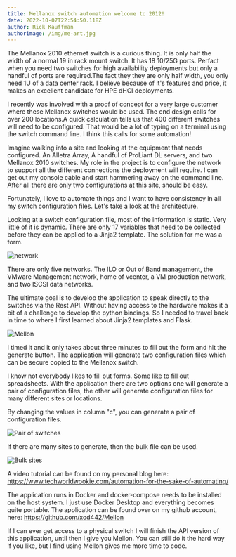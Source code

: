 ```yaml
---
title: Mellanox switch automation welcome to 2012!
date: 2022-10-07T22:54:50.118Z
author: Rick Kauffman
authorimage: /img/me-art.jpg
---
```

T﻿he Mellanox 2010 ethernet switch is a curious thing. It is only half the width of a normal 19 in rack mount switch. It has 18 10/25G ports. Perfact when you need two switches for high availability deployments but only a handful of ports are required.The fact they they are only half width, you only need 1U of  a data center rack. I believe because of it's features and price, it makes an excellent candidate for HPE dHCI deployments.

I﻿ recently was involved with a proof of concept for a very large customer where these Mellanox switches would be used. The end design calls for over 200 locations.A quick calculation tells us that 400 different switches will need to be configured. That would be a lot of typing on a terminal using the switch command line. I think this calls for some automation!

I﻿magine walking into a site and looking at the equipment that needs configured. An Alletra Array, A handful of ProLiant DL servers, and two Mellanox 2010 switches.  My role in the project is to configure the network to support all the different connections the deployment will require. I can get out my console cable and start hammering away on the command line. After all there are only two configurations at this site, should be easy. 

Fortunately, I love to automate things and I want to have consistency in all my switch configuration files. Let's take a look at the architecture.

Looking at a switch configuration file, most of the information is static. Very little of it is dynamic. There are only 17 variables that need to be collected before they can be applied to a Jinja2 template. The solution for me was a form. 

![](/img/network_760x435.png "network")

There are only five networks. The ILO or Out of Band management, the VMware Management network, home of vcenter, a VM production network, and two ISCSI data networks.

The ultimate goal is to develop the application to speak directly to the switches via the Rest API. Without having access to the hardware makes it a bit of a challenge to develop the python bindings. So I needed to travel back in time to where I first learned about Jinja2 templates and Flask.

![](/img/form_597x384.png "Mellon")

I﻿ timed it and it only takes about three minutes to fill out the form and hit the generate button. The application will generate two configuration files which can be secure copied to the Mellanox switch.

I﻿ know not everybody likes to fill out forms. Some like to fill out spreadsheets. With the application there are two options one will generate a pair of configuration files, the other will generate configuration files for many different sites or locations. 

B﻿y changing the values in column "c", you can generate a pair of configuration files.

![](/img/pair.png "Pair of switches")

I﻿f there are many sites to generate, then the bulk file can be used.

![](/img/bulk.png "Bulk sites")

A﻿ video tutorial can be found on  my personal blog here: <https://www.techworldwookie.com/automation-for-the-sake-of-automating/>

The application runs in Docker and docker-compose needs to be installed on the host system. I just use Docker Desktop and everything becomes quite portable. The application can be found over on my github account, here: <https://github.com/xod442/Mellon>

If I can ever get access to a physical switch I will finish the API version of this application, until then I give you Mellon. You can still do it the hard way if you like, but I find using Mellon gives me more time to code.